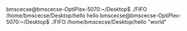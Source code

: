 
bmscecse@bmscecse-OptiPlex-5070:~/Desktop$ ./FIFO /home/bmscecse/Desktop/hello 
hello
bmscecse@bmscecse-OptiPlex-5070:~/Desktop$ ./FIFO /home/bmscecse/Desktop/hello "world"

